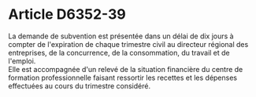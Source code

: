 # Article D6352-39

  
La demande de subvention est présentée dans un délai de dix jours à compter de l'expiration de chaque trimestre civil au directeur régional des entreprises, de la concurrence, de la consommation, du travail et de l'emploi.   
Elle est accompagnée d'un relevé de la situation financière du centre de formation professionnelle faisant ressortir les recettes et les dépenses effectuées au cours du trimestre considéré.